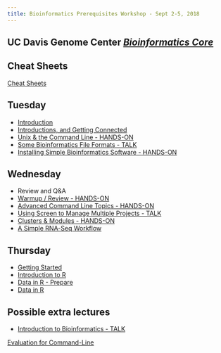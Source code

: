 ```yaml
---
title: Bioinformatics Prerequisites Workshop - Sept 2-5, 2018
---
```


## UC Davis Genome Center [*Bioinformatics Core*](http://bioinformatics.ucdavis.edu/)

Cheat Sheets
----------

[Cheat Sheets](cheatSheetIndex.md)


Tuesday
----------

* [Introduction](tuesday/Introduction.pdf)
* [Introductions, and Getting Connected](tuesday/logging-in.md)
* [Unix & the Command Line - HANDS-ON](tuesday/command-line-intro.md)
* [Some Bioinformatics File Formats - TALK](tuesday/formats.pdf)
* [Installing Simple Bioinformatics Software - HANDS-ON](tuesday/software.md)

Wednesday
----------

* Review and Q&A
* [Warmup / Review - HANDS-ON](wednesday/warmup.md)
* [Advanced Command Line Topics - HANDS-ON](wednesday/advanced-command-line.md)
* [Using Screen to Manage Multiple Projects - TALK](wednesday/screen.pdf)
* [Clusters & Modules - HANDS-ON](wednesday/cluster.md)
* [A Simple RNA-Seq Workflow](wednesday/bioworkflow.md)

Thursday
----------

* [Getting Started](thursday/RStudio)
* [Introduction to R](thursday/Intro2R/Intro2R)
* [Data in R - Prepare](thursday/data_in_R_prepare)
* [Data in R](thursday/data_in_R)


Possible extra lectures
----------
* [Introduction to Bioinformatics - TALK](tuesday/What_is_Bioinformatics.pdf)


[Evaluation for Command-Line](https://docs.google.com/forms/d/e/1FAIpQLSc2UlnKa7yFKeC4gh9oivQU6b-Ai51VezQGa0L78rZTaI4PSg/viewform?usp=sf_link)
